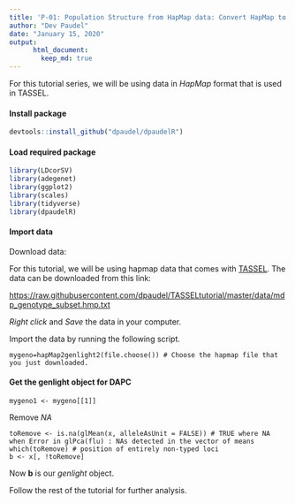 ```yaml
---
title: 'P-01: Population Structure from HapMap data: Convert HapMap to genlight object'
author: "Dev Paudel"
date: "January 15, 2020"
output:
      html_document:
        keep_md: true
---
```


For this tutorial series, we will be using data in _HapMap_ format that is used in TASSEL. 

#### Install package

```r
devtools::install_github("dpaudel/dpaudelR") 
```

#### Load required package

```r
library(LDcorSV)
library(adegenet)
library(ggplot2)
library(scales)
library(tidyverse)
library(dpaudelR)
```

#### Import data

Download data:

For this tutorial, we will be using hapmap data that comes with [TASSEL](https://www.maizegenetics.net/tassel). The data can be downloaded from this link:

https://raw.githubusercontent.com/dpaudel/TASSELtutorial/master/data/mdp_genotype_subset.hmp.txt

_Right click_ and _Save_ the data in your computer.

Import the data by running the following script.

```
mygeno=hapMap2genlight2(file.choose()) # Choose the hapmap file that you just downloaded.
```

#### Get the genlight object for DAPC
```
mygeno1 <- mygeno[[1]]
```
Remove _NA_

```
toRemove <- is.na(glMean(x, alleleAsUnit = FALSE)) # TRUE where NA when Error in glPca(flu) : NAs detected in the vector of means
which(toRemove) # position of entirely non-typed loci
b <- x[, !toRemove]
```

Now __b__ is our _genlight_ object.

Follow the rest of the tutorial for further analysis.

